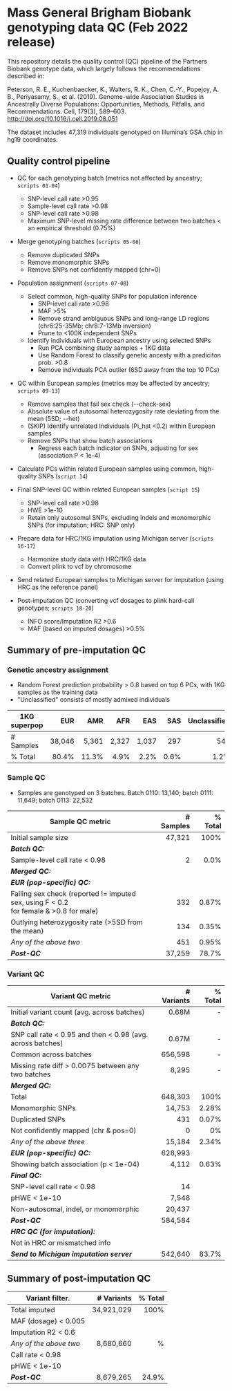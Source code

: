 # Mass General Brigham Biobank genotyping data QC (Feb 2022 release)

This repository details the quality control (QC) pipeline of the Partners Biobank genotype data, which largely follows the recommendations described in:

Peterson, R. E., Kuchenbaecker, K., Walters, R. K., Chen, C.-Y., Popejoy, A. B., Periyasamy, S., et al. (2019). Genome-wide Association Studies in Ancestrally Diverse Populations: Opportunities, Methods, Pitfalls, and Recommendations. Cell, 179(3), 589–603. http://doi.org/10.1016/j.cell.2019.08.051

The dataset includes 47,319 individuals genotyped on Illumina’s GSA chip in hg19 coordinates.


## Quality control pipeline

* QC for each genotyping batch (metrics not affected by ancestry; `scripts 01-04`)
	* SNP-level call rate >0.95
	* Sample-level call rate >0.98
	* SNP-level call rate >0.98
	* Maximum SNP-level missing rate difference between two batches < an empirical threshold (0.75%)

* Merge genotyping batches (`scripts 05-06`)
	* Remove duplicated SNPs
	* Remove monomorphic SNPs
	* Remove SNPs not confidently mapped (chr=0)

* Population assignment (`scripts 07-08`)
	* Select common, high-quality SNPs for population inference
		* SNP-level call rate >0.98
		* MAF >5%
		* Remove strand ambiguous SNPs and long-range LD regions (chr6:25-35Mb; chr8:7-13Mb inversion)
		* Prune to <100K independent SNPs
	* Identify individuals with European ancestry using selected SNPs
		* Run PCA combining study samples + 1KG data
		* Use Random Forest to classify genetic ancesty with a prediciton prob. >0.8
		* Remove individuals PCA outlier (6SD away from the top 10 PCs)

* QC within European samples (metrics may be affected by ancestry; `scripts 09-13`)
	* Remove samples that fail sex check (--check-sex)
	* Absolute value of autosomal heterozygosity rate deviating from the mean (5SD; --het)
	* (SKIP) Identify unrelated Individuals (Pi_hat <0.2) within European samples
	* Remove SNPs that show batch associations
		* Regress each batch indicator on SNPs, adjusting for sex (association P < 1e-4)

* Calculate PCs within related European samples using common, high-quality SNPs (`script 14`)

* Final SNP-level QC within related European samples (`script 15`)
	* SNP-level call rate >0.98
	* HWE >1e-10
	* Retain only autosomal SNPs, excluding indels and monomorphic SNPs (for imputation; HRC: SNP only)

* Prepare data for HRC/1KG imputation using Michigan server (`scripts 16-17`)
	* Harmonize study data with HRC/1KG data
	* Convert plink to vcf by chromosome

* Send related European samples to Michigan server for imputation (using HRC as the reference panel)

* Post-imputation QC (converting vcf dosages to plink hard-call genotypes; `scripts 18-20`)
	* INFO score/Imputation R2 >0.6
	* MAF (based on imputed dosages) >0.5%
	



## Summary of pre-imputation QC

### Genetic ancestry assignment
- Random Forest prediction probability > 0.8 based on top 6 PCs, with 1KG samples as the training data
- "Unclassified" consists of mostly admixed individuals

| 1KG superpop    |  EUR   |  AMR   |  AFR   |  EAS   |  SAS   | Unclassified | Total |
| --- | -----: | -----: | -----: | -----: | -----: | -----------: | -----:|   
| # Samples | 38,046 | 5,361 | 2,327 | 1,037 | 297 | 548 | 47,319 |
| % Total | 80.4% | 11.3% | 4.9% | 2.2% | 0.6% | 1.2% | 100% |



### Sample QC
- Samples are genotyped on 3 batches. Batch 0110: 13,140; batch 0111: 11,649; batch 0113: 22,532

| Sample QC metric | # Samples | % Total |
| ---------------- | -------: | -----: |
| Initial sample size | 47,321 | 100%  |
| **_Batch QC:_**  |   |   |
| Sample-level call rate < 0.98  | 2  | 0.0%  |
| **_Merged QC:_**  |   |   |
| **_EUR (pop-specific) QC:_**  |   |   |
| Failing sex check (reported != imputed sex, using F < 0.2 <br>for female & >0.8 for male) | 332  | 0.87%  |
| Outlying heterozygosity rate (>5SD from the mean) | 134  | 0.35%  |
| _Any of the above two_ | 451  | 0.95%  |
| **_Post-QC_** | 37,259  | 78.7%  |


### Variant QC

| Variant QC metric  | # Variants | % Total |
| ------------- | -------------: | -------------: |
| Initial variant count (avg. across batches) | 0.68M | - |
| **_Batch QC:_**  |   |   |
| SNP call rate < 0.95 and then < 0.98 (avg. across batches)| 0.67M  | -  |
| Common across batches | 656,598 | - |
| Missing rate diff > 0.0075 between any two batches  | 8,295  | -  |
| **_Merged QC:_**  |   |   |
| Total  | 648,303 | 100%  |
| Monomorphic SNPs  | 14,753 | 2.28%  |
| Duplicated SNPs  | 431  | 0.07%  |
| Not confidently mapped (chr & pos=0)  | 0 | 0%  |
| _Any of the above three_  | 15,184  | 2.34%  |
| **_EUR (pop-specific) QC:_**  | 628,993  |   |
| Showing batch association (p < 1e-04)  | 4,112  | 0.63%  |
| **_Final QC:_**  |   |   |
| SNP-level call rate < 0.98  | 14  |  |
| pHWE < 1e-10  | 7,548  |  |
| Non-autosomal, indel, or monomorphic  | 20,437 |  |
| **_Post-QC_** | 584,584 |  |
| **_HRC QC (for imputation):_**  |   |   |
| Not in HRC or mismatched info  |   |  |
| **_Send to Michigan imputation server_**  | 542,640  | 83.7%  |



## Summary of post-imputation QC

| Variant filter.    | # Variants | % Total |   
| ------------------ | ---------: | ------: |
| Total imputed | 34,921,029 | 100% | 		   
| MAF (dosage) < 0.005 |  |  |    
| Imputation R2 < 0.6 |  |  |    
| _Any of the above two_ | 8,680,660 | % | 
| Call rate < 0.98 |  |  |                
| pHWE < 1e-10 |  |  |                
| **_Post-QC_** | 8,679,265 | 24.9% |


